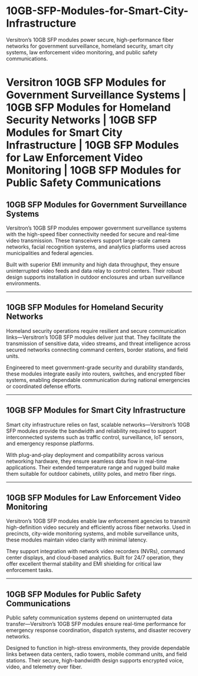 # 10GB-SFP-Modules-for-Smart-City-Infrastructure
Versitron’s 10GB SFP modules power secure, high-performance fiber networks for government surveillance, homeland security, smart city systems, law enforcement video monitoring, and public safety communications.

# Versitron 10GB SFP Modules for Government Surveillance Systems | 10GB SFP Modules for Homeland Security Networks | 10GB SFP Modules for Smart City Infrastructure | 10GB SFP Modules for Law Enforcement Video Monitoring | 10GB SFP Modules for Public Safety Communications

## 10GB SFP Modules for Government Surveillance Systems

Versitron’s 10GB SFP modules empower government surveillance systems with the high-speed fiber connectivity needed for secure and real-time video transmission. These transceivers support large-scale camera networks, facial recognition systems, and analytics platforms used across municipalities and federal agencies.

Built with superior EMI immunity and high data throughput, they ensure uninterrupted video feeds and data relay to control centers. Their robust design supports installation in outdoor enclosures and urban surveillance environments.

---

## 10GB SFP Modules for Homeland Security Networks

Homeland security operations require resilient and secure communication links—Versitron’s 10GB SFP modules deliver just that. They facilitate the transmission of sensitive data, video streams, and threat intelligence across secured networks connecting command centers, border stations, and field units.

Engineered to meet government-grade security and durability standards, these modules integrate easily into routers, switches, and encrypted fiber systems, enabling dependable communication during national emergencies or coordinated defense efforts.

---

## 10GB SFP Modules for Smart City Infrastructure

Smart city infrastructure relies on fast, scalable networks—Versitron’s 10GB SFP modules provide the bandwidth and reliability required to support interconnected systems such as traffic control, surveillance, IoT sensors, and emergency response platforms.

With plug-and-play deployment and compatibility across various networking hardware, they ensure seamless data flow in real-time applications. Their extended temperature range and rugged build make them suitable for outdoor cabinets, utility poles, and metro fiber rings.

---

## 10GB SFP Modules for Law Enforcement Video Monitoring

Versitron’s 10GB SFP modules enable law enforcement agencies to transmit high-definition video securely and efficiently across fiber networks. Used in precincts, city-wide monitoring systems, and mobile surveillance units, these modules maintain video clarity with minimal latency.

They support integration with network video recorders (NVRs), command center displays, and cloud-based analytics. Built for 24/7 operation, they offer excellent thermal stability and EMI shielding for critical law enforcement tasks.

---

## 10GB SFP Modules for Public Safety Communications

Public safety communication systems depend on uninterrupted data transfer—Versitron’s 10GB SFP modules ensure real-time performance for emergency response coordination, dispatch systems, and disaster recovery networks.

Designed to function in high-stress environments, they provide dependable links between data centers, radio towers, mobile command units, and field stations. Their secure, high-bandwidth design supports encrypted voice, video, and telemetry over fiber.

